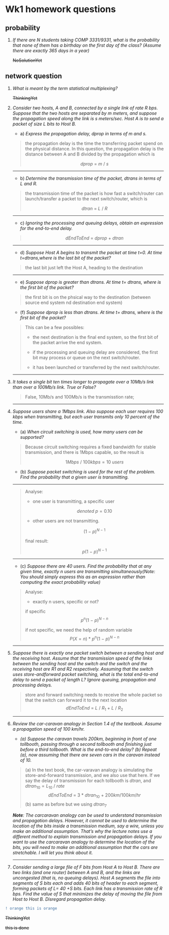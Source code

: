 # Wk1 homework questions

## probability

1. *If there are N students taking COMP 3331/9331, what is the probability that none of them has a
birthday on the first day of the class? (Assume there are exactly 365 days in a year)*

    ~~NoSolutionYet~~

## network question

1. *What is meant by the term statistical multiplexing?*

    ~~ThinkingYet~~

2. *Consider two hosts, A and B, connected by a single link of rate R bps. Suppose that the two
hosts are separated by m meters, and suppose the propagation speed along the link is s meters/sec.
Host A is to send a packet of size L bits to Host B.*

   * a) *Express the propagation delay, dprop in terms of m and s.*

    > the propagation delay is the time the transferring packet spend on the physical distance. In this question, the propagation delay is the distance between A and B divided by the propagation which is
    >
    > $$ dprop \ = \ m \ / \ s $$

    ***

   * b) *Determine the transmission time of the packet, dtrans in terms of L and R.*

    > the transmission time of the packet is how fast a switch/router can launch/transfer a packet to the next switch/router, which is
    >
    > $$ dtran \ = \ L \ / \ R $$

    ***

    * c) *Ignoring the processing and queuing delays, obtain an expression for the end-to-end delay.*
    >
    > $$ dEndToEnd \ = \ dprop \ + \ dtran $$

    ***

    * d) *Suppose Host A begins to transmit the packet at time t=0. At time t=dtrans,where is the last bit of the packet?*

    > the last bit just left the Host A, heading to the destination

    ***

    * e) *Suppose dprop is greater than dtrans. At time t= dtrans, where is the first bit of the packet?*

    > the first bit is on the phsical way to the destination (between source end system nd destination end system)

    * (f) *Suppose dprop is less than dtrans. At time t= dtrans, where is the first bit of the packet?*

    > This can be a few possibles:
    >
    > * the next destination is the final end system, so the first bit of the packet arrive the end system.
    >
    > * if the processing and queuing delay are considered, the first bit may process or queue on the next switch/router.
    >
    > * it has been launched or transferred by the next switch/router.

    ***

3. *It takes a single bit ten times longer to propagate over a 10Mb/s link than over a 100Mb/s link. True or False?*

    > False, 10Mb/s and 100Mb/s is the transmisstion rate;

    ***

4. *Suppose users share a 1Mbps link. Also suppose each user requires 100 kbps when transmitting,
but each user transmits only 10 percent of the time.*

   * (a) *When circuit switching is used, how many users can be supported?*

    > Because circuit switching requires a fixed bandwidth for stable transmission, and there is 1Mbps capable, so the result is
    >
    > $$ 1Mbps \ / \ 100kbps = 10 \ users$$

   * (b) *Suppose packet switching is used for the rest of the problem. Find the probability that a given user is transmitting.*

    ***

    > Analyse:
    >
    > * one user is transmitting, a specific user
    >
    > $$ denoted \ p = 0.10 $$
    >
    > * other users are not transmitting.
    >
    > $$ (1 \ - \ p)^{N \ - \ 1}$$
    >
    > final result:
    >
    > $$ p(1 \ - \ p)^{N \ - \ 1} $$

    ***

    * (c) *Suppose there are 40 users. Find the probability that at any given time, exactly n users are transmitting simultaneously(Note: You should simply express this as an expression rather than computing the exact probability value)*

    > Analyse:
    >
    > * exactly n users, specific or not?
    >
    > if specific
    > $$ p^{n}(1 \ - \ p)^{N \ - \ n} $$
    >
    > if not specific, we need the help of random variable
    > $$ P(X = n) \ * \ p^{n}(1 \ - \ p)^{N \ - \ n} $$

    ***

5. *Suppose there is exactly one packet switch between a sending host and the receiving host.
Assume that the transmission speed of the links between the sending host and the switch and the
switch and the receiving host are R1 and R2 respectively. Assuming that the switch uses store-andforward packet switching, what is the total end-to-end delay to send a packet of length L? Ignore
queuing, propagation and processing delays.*

    > store and forward switching needs to receive the whole packet so that the switch can forward it to the next location
    > $$ dEndToEnd \ = \ L \ / \ R_1 \ + \ L \ / \ R_2  $$

    ***

6. *Review the car-caravan analogy in Section 1.4 of the textbook. Assume a propagation speed of
100 km/hr.*

   * *(a) Suppose the caravan travels 200km, beginning in front of one tollbooth, passing through a second
tollbooth and finishing just before a third tollbooth. What is the end-to-end delay? (b) Repeat (a),
now assuming that there are seven cars in the caravan instead of 10.*

    > (a) In the text book, the car-varavan analogy is simulating the store-and-forward transmission, and we also use that here. If we say the delay of transmission for each tollbooth is $dtran$, and $dtran_{10} = L_{10} \ / \ rate$
    > $$ dEndToEnd \ = \ 3 \ * \ dtran_{10} \ + \ 200km/100km/hr $$
    > (b) same as before but we using $dtran_{7}$

    ***Note**: The car­caravan analogy can be used to understand transmission and propagation delays.
However, it cannot be used to determine the location of the bits inside a transmission medium, say a
wire, unless you make an additional assumption. That’s why the lecture notes use a different method
to explain transmission and propagation delays. If you want to use the car­caravan analogy to
determine the location of the bits, you will need to make an additional assumption that the cars are
stretchable. I will let you think about it.*

    ***

1. *Consider sending a large file of F bits from Host A to Host B. There are two links (and one
router) between A and B, and the links are uncongested (that is, no queuing delays). Host A
segments the file into segments of S bits each and adds 40 bits of header to each segment, forming
packets of L= 40 +S bits. Each link has a transmission rate of R bps. Find the value of S that
minimizes the delay of moving the file from Host to Host B. Disregard propagation delay.*

```diff
! orange this is orange
```

~~ThinkingYet~~

~~this is done~~
